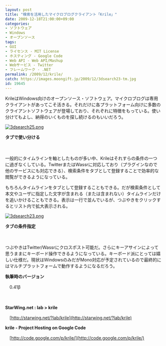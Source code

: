 ```yaml
---
layout: post
title: "検索を活用したマイクロブログクライアント「Krile」"
date: 2009-12-18T21:00:00+09:00
categories:
- ソフトウェア
- Windows
- オープンソース
tags: 
- GUI
- ライセンス - MIT License
- ホスティング - Google Code
- Web API - Web API/Mashup
- Webサービス - Twitter
- フレームワーク - .NET
permalink: /2009/12/krile/
catch: https://images.moongift.jp/2009/12/3dsearch23-tm.jpg
id: 19645
---
```

KrileはWindows向けのオープンソース・ソフトウェア。マイクロブログは専用クライアントがあってこそ活きる。それだけに各プラットフォーム向けに多数のクライアントソフトウェアが登場しており、それぞれに特徴をもっている。使い分けてもよし、納得のいくものを探し続けるのもいいだろう。

  

[![3dsearch25.png](https://images.moongift.jp/2009/12/3dsearch25-tm1.jpg)](https://images.moongift.jp/2009/12/3dsearch251.png)  
  
**タブで使い分ける**

  

　

  

一般的にタイムラインを軸としたものが多い中、Krileはそれすらの条件の一つに過ぎなくしている。TwitterまたはWassrに対応しており（プラグインなので他のサービスにも対応できる）、検索条件をタブとして登録することで効率的な閲覧ができるようになっている。

  
  
<!--more-->

もちろんタイムラインをタブとして登録することもできる。だが検索条件として本文やユーザに指定した文字が含まれる（または含まれない）タイムラインだけを追いかけることもできる。表示は一行で並んでいるが、つぶやきをクリックするとリスト内で拡大表示される。

  

[![3dsearch23.png](https://images.moongift.jp/2009/12/3dsearch23-tm.jpg)](https://images.moongift.jp/2009/12/3dsearch23.png)  
  
**タブの条件指定**

  

　

  

つぶやきはTwitter/Wassrにクロスポスト可能だ。さらにキーアサインによって思うままにキーボード操作できるようになっている。キーボード派にとっては嬉しい仕様だ。現状はWindowsのみだがMono対応が予定されているので最終的にはマルチプラットフォームで動作するようになるだろう。

  

**執筆時のバージョン**  
  
　0.41β

  

　

  

**StarWing.net : lab \> krile**  
  
　[http://starwing.net/?lab/krile](http://starwing.net/?lab/krile)

  

**krile - Project Hosting on Google Code**  
  
　[http://code.google.com/p/krile/](http://code.google.com/p/krile/)

  
  
